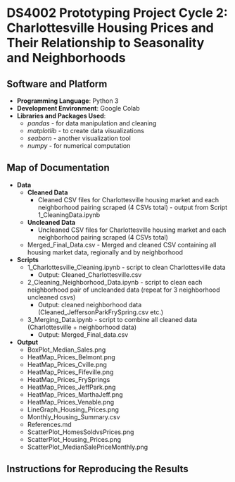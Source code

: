 # DS4002 Prototyping Project Cycle 2: Charlottesville Housing Prices and Their Relationship to Seasonality and Neighborhoods

## Software and Platform
- **Programming Language**: Python 3
- **Development Environment**: Google Colab
- **Libraries and Packages Used**:
  - *pandas* - for data manipulation and cleaning
  - *matplotlib* - to create data visualizations
  - *seaborn* - another visualization tool
  - *numpy* - for numerical computation

## Map of Documentation
- **Data**
  - **Cleaned Data**
    - Cleaned CSV files for Charlottesville housing market and each neighborhood pairing scraped (4 CSVs total) - output from Script 1_CleaningData.ipynb
  - **Uncleaned Data**
    - Uncleaned CSV files for Charlottesville housing market and each neighborhood pairing scraped (4 CSVs total)
  - Merged_Final_Data.csv - Merged and cleaned CSV containing all housing market data, regionally and by neighborhood
- **Scripts**
  - 1_Charlottesville_Cleaning.ipynb - script to clean Charlottesville data
    - Output: Cleaned_Charlottesville.csv
  - 2_Cleaning_Neighborhood_Data.ipynb - script to clean each neighborhood pair of uncleanded data (repeat for 3 neighborhood uncleaned csvs)
    - Output: cleaned neighborhood data (Cleaned_JeffersonParkFrySpring.csv etc.)
  - 3_Merging_Data.ipynb - script to combine all cleaned data (Charlottesville + neighborhood data)
    - Output: Merged_Final_data.csv
- **Output**
  - BoxPlot_Median_Sales.png
  - HeatMap_Prices_Belmont.png
  - HeatMap_Prices_Cville.png
  - HeatMap_Prices_Fifeville.png
  - HeatMap_Prices_FrySprings
  - HeatMap_Prices_JeffPark.png
  - HeatMap_Prices_MarthaJeff.png
  - HeatMap_Prices_Venable.png
  - LineGraph_Housing_Prices.png
  - Monthly_Housing_Summary.csv
  - References.md
  - ScatterPlot_HomesSoldvsPrices.png
  - ScatterPlot_Housing_Prices.png
  - ScatterPlot_MedianSalePriceMonthly.png

## Instructions for Reproducing the Results
